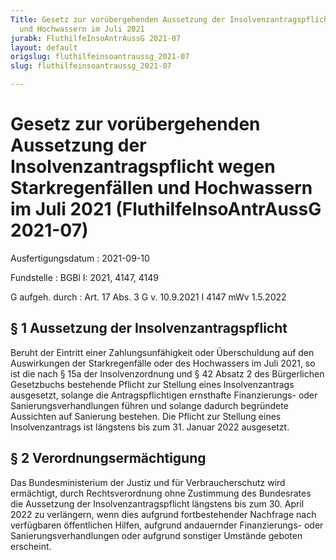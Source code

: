 ```yaml
---
Title: Gesetz zur vorübergehenden Aussetzung der Insolvenzantragspflicht wegen Starkregenfällen
  und Hochwassern im Juli 2021
jurabk: FluthilfeInsoAntrAussG 2021-07
layout: default
origslug: fluthilfeinsoantraussg_2021-07
slug: fluthilfeinsoantraussg_2021-07

---
```


# Gesetz zur vorübergehenden Aussetzung der Insolvenzantragspflicht wegen Starkregenfällen und Hochwassern im Juli 2021 (FluthilfeInsoAntrAussG 2021-07)

Ausfertigungsdatum
:   2021-09-10

Fundstelle
:   BGBl I: 2021, 4147, 4149

G aufgeh. durch
:   Art. 17 Abs. 3 G v. 10.9.2021 I 4147 mWv 1.5.2022


## § 1 Aussetzung der Insolvenzantragspflicht

Beruht der Eintritt einer Zahlungsunfähigkeit oder Überschuldung auf
den Auswirkungen der Starkregenfälle oder des Hochwassers im Juli
2021, so ist die nach § 15a der Insolvenzordnung und § 42 Absatz 2 des
Bürgerlichen Gesetzbuchs bestehende Pflicht zur Stellung eines
Insolvenzantrags ausgesetzt, solange die Antragspflichtigen ernsthafte
Finanzierungs- oder Sanierungsverhandlungen führen und solange dadurch
begründete Aussichten auf Sanierung bestehen. Die Pflicht zur Stellung
eines Insolvenzantrags ist längstens bis zum 31. Januar 2022
ausgesetzt.


## § 2 Verordnungsermächtigung

Das Bundesministerium der Justiz und für Verbraucherschutz wird
ermächtigt, durch Rechtsverordnung ohne Zustimmung des Bundesrates die
Aussetzung der Insolvenzantragspflicht längstens bis zum 30. April
2022 zu verlängern, wenn dies aufgrund fortbestehender Nachfrage nach
verfügbaren öffentlichen Hilfen, aufgrund andauernder Finanzierungs-
oder Sanierungsverhandlungen oder aufgrund sonstiger Umstände geboten
erscheint.

